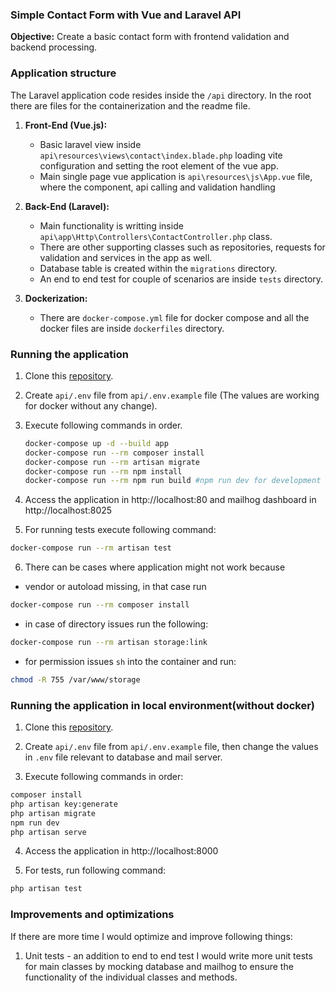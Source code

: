 ### Simple Contact Form with Vue and Laravel API

**Objective:** Create a basic contact form with frontend validation and backend processing.

### Application structure
The Laravel application code resides inside the `/api` directory. In the root there are files for the containerization and the readme file.

1. **Front-End (Vue.js):**
   - Basic laravel view inside `api\resources\views\contact\index.blade.php` loading vite configuration and setting the root element of the vue app.
   - Main single page vue application is `api\resources\js\App.vue` file, where the component, api calling and validation handling

2. **Back-End (Laravel):**
   - Main functionality is writting inside `api\app\Http\Controllers\ContactController.php` class.
   - There are other supporting classes such as repositories, requests for validation and services in the app as well.
   - Database table is created within the `migrations` directory.
   - An end to end test for couple of scenarios are inside `tests` directory.

3. **Dockerization:**
   - There are `docker-compose.yml` file for docker compose and all the docker files are inside `dockerfiles` directory.

### Running the application
1. Clone this [repository](https://github.com/janakad/conda-assignment).

2. Create `api/.env` file from `api/.env.example` file (The values are working for docker without any change).

3. Execute following commands in order.
   ```bash
   docker-compose up -d --build app
   docker-compose run --rm composer install
   docker-compose run --rm artisan migrate
   docker-compose run --rm npm install
   docker-compose run --rm npm run build #npm run dev for development
   ```
4. Access the application in http://localhost:80 and mailhog dashboard in http://localhost:8025

5. For running tests execute following command: 
```bash
docker-compose run --rm artisan test
```

6. There can be cases where application might not work because
* vendor or autoload missing, in that case run 
```bash
docker-compose run --rm composer install
```
* in case of directory issues run the following:
```bash
docker-compose run --rm artisan storage:link
```
   * for permission issues `sh` into the container and run: 
```bash
chmod -R 755 /var/www/storage
```
### Running the application in local environment(without docker)
1. Clone this [repository](https://github.com/janakad/conda-assignment).

2. Create `api/.env` file from `api/.env.example` file, then change the values in `.env` file relevant to database and mail server.

3. Execute following commands in order:
```bash
composer install
php artisan key:generate
php artisan migrate
npm run dev
php artisan serve
```

4. Access the application in http://localhost:8000

5. For tests, run following command:
```bash
php artisan test
```

### Improvements and optimizations
If there are more time I would optimize and improve following things:
1. Unit tests - an addition to end to end test I would write more unit tests for main classes by mocking database and mailhog to ensure the functionality of the individual classes and methods.
